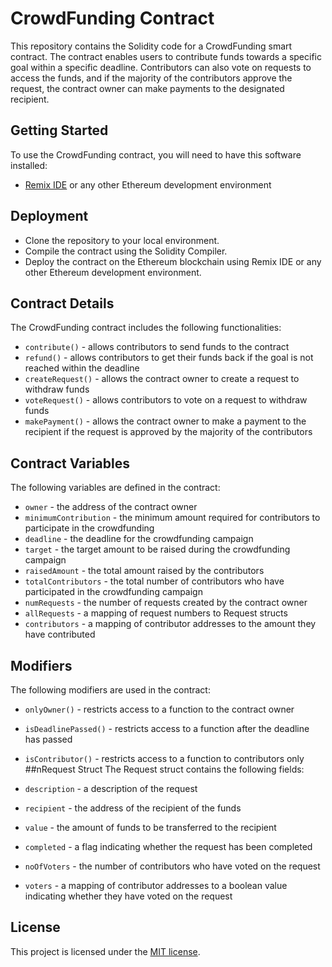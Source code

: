 # CrowdFunding Contract
This repository contains the Solidity code for a CrowdFunding smart contract. The contract enables users to contribute funds towards a specific goal within a specific deadline. Contributors can also vote on requests to access the funds, and if the majority of the contributors approve the request, the contract owner can make payments to the designated recipient.

## Getting Started
To use the CrowdFunding contract, you will need to have this software installed:

- [Remix IDE](https://remix.ethereum.org/) or any other Ethereum development environment

## Deployment
- Clone the repository to your local environment.
- Compile the contract using the Solidity Compiler.
- Deploy the contract on the Ethereum blockchain using Remix IDE or any other Ethereum development environment.
## Contract Details
The CrowdFunding contract includes the following functionalities:

- `contribute()` - allows contributors to send funds to the contract
- `refund()` - allows contributors to get their funds back if the goal is not reached within the deadline
- `createRequest()` - allows the contract owner to create a request to withdraw funds
- `voteRequest()` - allows contributors to vote on a request to withdraw funds
- `makePayment()` - allows the contract owner to make a payment to the recipient if the request is approved by the majority of the contributors
## Contract Variables
The following variables are defined in the contract:

- `owner` - the address of the contract owner
- `minimumContribution` - the minimum amount required for contributors to participate in the crowdfunding
- `deadline` - the deadline for the crowdfunding campaign
- `target` - the target amount to be raised during the crowdfunding campaign
- `raisedAmount` - the total amount raised by the contributors
- `totalContributors` - the total number of contributors who have participated in the crowdfunding campaign
- `numRequests` - the number of requests created by the contract owner
- `allRequests` - a mapping of request numbers to Request structs
- `contributors` - a mapping of contributor addresses to the amount they have contributed
## Modifiers
The following modifiers are used in the contract:

- `onlyOwner()` - restricts access to a function to the contract owner
- `isDeadlinePassed()` - restricts access to a function after the deadline has passed
- `isContributor()` - restricts access to a function to contributors only
##nRequest Struct
The Request struct contains the following fields:

- `description` - a description of the request
- `recipient` - the address of the recipient of the funds
- `value` - the amount of funds to be transferred to the recipient
- `completed` - a flag indicating whether the request has been completed
- `noOfVoters` - the number of contributors who have voted on the request
- `voters` - a mapping of contributor addresses to a boolean value indicating whether they have voted on the request
## License
This project is licensed under the [MIT license](https://github.com/%3Cyour_github_username%3E/%3Cyour_repository_name%3E/blob/main/LICENSE).

